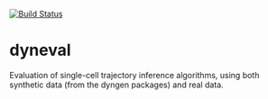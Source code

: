 [![Build Status](https://travis-ci.com/rcannood/dyneval.png?branch=master)](https://travis-ci.com/rcannood/dyneval)

# dyneval

Evaluation of single-cell trajectory inference algorithms, using both synthetic data (from the dyngen packages) and real data.
